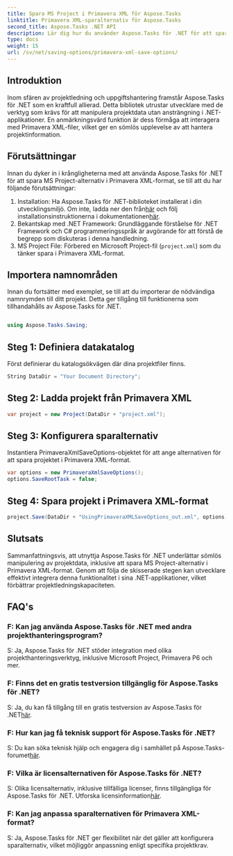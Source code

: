 ```yaml
---
title: Spara MS Project i Primavera XML för Aspose.Tasks
linktitle: Primavera XML-sparalternativ för Aspose.Tasks
second_title: Aspose.Tasks .NET API
description: Lär dig hur du använder Aspose.Tasks för .NET för att spara MS Project-alternativ i Primavera XML-format. Förbättra projektledningskapaciteten utan ansträngning.
type: docs
weight: 15
url: /sv/net/saving-options/primavera-xml-save-options/
---
```

## Introduktion
Inom sfären av projektledning och uppgiftshantering framstår Aspose.Tasks för .NET som en kraftfull allierad. Detta bibliotek utrustar utvecklare med de verktyg som krävs för att manipulera projektdata utan ansträngning i .NET-applikationer. En anmärkningsvärd funktion är dess förmåga att interagera med Primavera XML-filer, vilket ger en sömlös upplevelse av att hantera projektinformation.
## Förutsättningar
Innan du dyker in i krångligheterna med att använda Aspose.Tasks för .NET för att spara MS Project-alternativ i Primavera XML-format, se till att du har följande förutsättningar:
1.  Installation: Ha Aspose.Tasks för .NET-biblioteket installerat i din utvecklingsmiljö. Om inte, ladda ner den från[här](https://releases.aspose.com/tasks/net/) och följ installationsinstruktionerna i dokumentationen[här](https://reference.aspose.com/tasks/net/).
2. Bekantskap med .NET Framework: Grundläggande förståelse för .NET Framework och C# programmeringsspråk är avgörande för att förstå de begrepp som diskuteras i denna handledning.
3. MS Project File: Förbered en Microsoft Project-fil (`project.xml`) som du tänker spara i Primavera XML-format.

## Importera namnområden
Innan du fortsätter med exemplet, se till att du importerar de nödvändiga namnrymden till ditt projekt. Detta ger tillgång till funktionerna som tillhandahålls av Aspose.Tasks för .NET.

```csharp

using Aspose.Tasks.Saving;
```

## Steg 1: Definiera datakatalog
Först definierar du katalogsökvägen där dina projektfiler finns.
```csharp
String DataDir = "Your Document Directory";
```
## Steg 2: Ladda projekt från Primavera XML
```csharp
var project = new Project(DataDir + "project.xml");
```
## Steg 3: Konfigurera sparalternativ
Instantiera PrimaveraXmlSaveOptions-objektet för att ange alternativen för att spara projektet i Primavera XML-format.
```csharp
var options = new PrimaveraXmlSaveOptions();
options.SaveRootTask = false;
```
## Steg 4: Spara projekt i Primavera XML-format
```csharp
project.Save(DataDir + "UsingPrimaveraXMLSaveOptions_out.xml", options);
```

## Slutsats
Sammanfattningsvis, att utnyttja Aspose.Tasks för .NET underlättar sömlös manipulering av projektdata, inklusive att spara MS Project-alternativ i Primavera XML-format. Genom att följa de skisserade stegen kan utvecklare effektivt integrera denna funktionalitet i sina .NET-applikationer, vilket förbättrar projektledningskapaciteten.
## FAQ's
### F: Kan jag använda Aspose.Tasks för .NET med andra projekthanteringsprogram?
S: Ja, Aspose.Tasks för .NET stöder integration med olika projekthanteringsverktyg, inklusive Microsoft Project, Primavera P6 och mer.
### F: Finns det en gratis testversion tillgänglig för Aspose.Tasks för .NET?
 S: Ja, du kan få tillgång till en gratis testversion av Aspose.Tasks för .NET[här](https://releases.aspose.com/).
### F: Hur kan jag få teknisk support för Aspose.Tasks för .NET?
 S: Du kan söka teknisk hjälp och engagera dig i samhället på Aspose.Tasks-forumet[här](https://forum.aspose.com/c/tasks/15).
### F: Vilka är licensalternativen för Aspose.Tasks för .NET?
 S: Olika licensalternativ, inklusive tillfälliga licenser, finns tillgängliga för Aspose.Tasks för .NET. Utforska licensinformation[här](https://purchase.aspose.com/buy).
### F: Kan jag anpassa sparalternativen för Primavera XML-format?
S: Ja, Aspose.Tasks för .NET ger flexibilitet när det gäller att konfigurera sparalternativ, vilket möjliggör anpassning enligt specifika projektkrav.